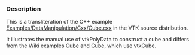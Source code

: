 ### Description

This is a transliteration of the C++ example [Examples/DataManipulation/Cxx/Cube.cxx](http://vtk.org/gitweb?p=VTK.git;a=blob;f=Examples/DataManipulation/Cxx/Cube.cxx) in the VTK source distribution.

It illustrates the manual use of vtkPolyData to construct a cube and differs from the Wiki examples [Cube](/Cxx/GeometricObjects/Cube) and [Cube](/Python/GeometricObjects/Display/Cube), which use vtkCube.
